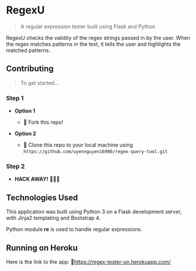 # RegexU
> A regular expression tester built using Flask and Python

RegexU checks the validity of the regex strings passed in by the user. When the regex matches patterns in the text, it tells the user and highlights the matched patterns.

## Contributing

> To get started...

### Step 1

- **Option 1**
    - 🍴 Fork this repo!

- **Option 2**
    - 👯 Clone this repo to your local machine using `https://github.com/uyennguyen16900/regex-query-tool.git`

### Step 2

- **HACK AWAY!** 🔨🔨🔨

## Technologies Used
This application was built using Python 3 on a Flask development server, with Jinja2 templating and Bootstrap 4.

Python module **re** is used to handle regular expressions.


## Running on Heroku
Here is the link to the app: :link:https://regex-tester-un.herokuapp.com/
